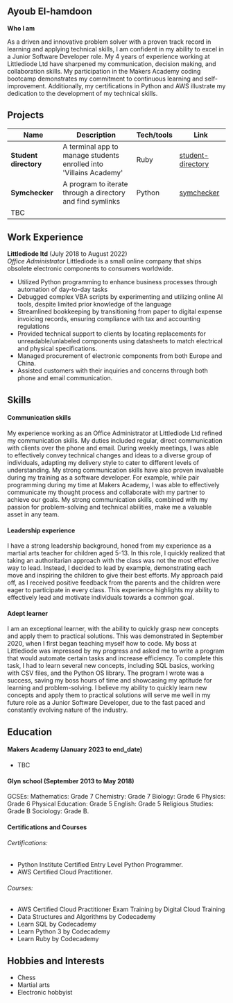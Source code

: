 ## Ayoub El-hamdoon

**Who I am**

As a driven and innovative problem solver with a proven track record in learning and applying technical skills, I am confident in my ability to excel in a Junior Software Developer role. My 4 years of experience working at Littlediode Ltd have sharpened my communication, decision making, and collaboration skills. My participation in the Makers Academy coding bootcamp demonstrates my commitment to continuous learning and self-improvement. Additionally, my certifications in Python and AWS illustrate my dedication to the development of my technical skills. 

## Projects

| Name                         | Description       | Tech/tools        | Link        |
| ---------------------------- | ----------------- | ----------------- | -------------|
| **Student directory** | A terminal app to manage students enrolled into 'Villains Academy' | Ruby  | [student-directory ](https://github.com/aze5/student-directory)                 |
|**Symchecker**| A program to iterate through a directory and find symlinks| Python | [symchecker](https://github.com/aze5/symchecker)
|TBC|

## Work Experience

**Littlediode ltd** (July 2018 to August 2022)  
_Office Administrator_
Littlediode is a small online company that ships obsolete electronic components to
consumers worldwide.
- Utilized Python programming to enhance business processes through automation of day-to-day tasks
- Debugged complex VBA scripts by experimenting and utilizing online AI tools, despite limited prior knowledge of the language
- Streamlined bookkeeping by transitioning from paper to digital expense invoicing records, ensuring compliance with tax and accounting regulations
- Provided technical support to clients by locating replacements for unreadable/unlabeled components using datasheets to match electrical and physical specifications.
- Managed procurement of electronic components from both Europe and China.
- Assisted customers with their inquiries and concerns through both phone and email communication.

## Skills

#### Communication skills
 My experience working as an Office Administrator at Littlediode Ltd refined my communication skills. My duties included regular, direct communication with clients over the phone and email. During weekly meetings, I was able to effectively convey technical changes and ideas to a diverse group of individuals, adapting my delivery style to cater to different levels of understanding. My strong communication skills have also proven invaluable during my training as a software developer. For example, while pair programming during my time at Makers Academy, I was able to effectively communicate my thought process and collaborate with my partner to achieve our goals. My strong communication skills, combined with my passion for problem-solving and technical abilities, make me a valuable asset in any team.

#### Leadership experience
I have a strong leadership background, honed from my experience as a martial arts teacher for children aged 5-13. In this role, I quickly realized that taking an authoritarian approach with the class was not the most effective way to lead. Instead, I decided to lead by example, demonstrating each move and inspiring the children to give their best efforts. My approach paid off, as I received positive feedback from the parents and the children were eager to participate in every class. This experience highlights my ability to effectively lead and motivate individuals towards a common goal.

#### Adept learner
I am an exceptional learner, with the ability to quickly grasp new concepts and apply them to practical solutions. This was demonstrated in September 2020, when I first began teaching myself how to code. My boss at Littlediode was impressed by my progress and asked me to write a program that would automate certain tasks and increase efficiency. To complete this task, I had to learn several new concepts, including SQL basics, working with CSV files, and the Python OS library. The program I wrote was a success, saving my boss hours of time and showcasing my aptitude for learning and problem-solving. I believe my ability to quickly learn new concepts and apply them to practical solutions will serve me well in my future role as a Junior Software Developer, due to the fast paced and constantly evolving nature of the industry.

## Education

#### Makers Academy (January 2023 to end_date)
- TBC


#### Glyn school (September 2013 to May 2018)
GCSEs:
Mathematics: Grade 7
Chemistry: Grade 7
Biology: Grade 6
Physics: Grade 6
Physical Education: Grade 5
English: Grade 5
Religious Studies: Grade B
Sociology: Grade B.

#### Certifications and Courses
###### Certifications:
- Python Institute Certified Entry Level Python Programmer.
- AWS Certified Cloud Practitioner.

###### Courses:
- AWS Certified Cloud Practitioner Exam Training by Digital Cloud Training
- Data Structures and Algorithms by Codecademy
- Learn SQL by Codecademy
- Learn Python 3 by Codecademy
- Learn Ruby by Codecademy

## Hobbies and Interests
- Chess 
- Martial arts
- Electronic hobbyist



